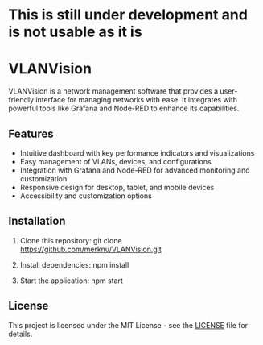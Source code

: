 # This is still under development and is not usable as it is

# VLANVision

VLANVision is a network management software that provides a user-friendly interface for managing networks with ease. It integrates with powerful tools like Grafana and Node-RED to enhance its capabilities.

## Features

- Intuitive dashboard with key performance indicators and visualizations
- Easy management of VLANs, devices, and configurations
- Integration with Grafana and Node-RED for advanced monitoring and customization
- Responsive design for desktop, tablet, and mobile devices
- Accessibility and customization options

## Installation

1. Clone this repository:
git clone https://github.com/merknu/VLANVision.git

2. Install dependencies:
npm install

3. Start the application:
npm start

## License

This project is licensed under the MIT License - see the [LICENSE](LICENSE) file for details.
